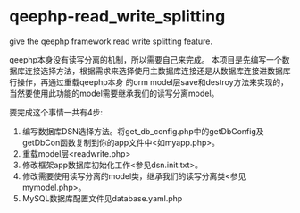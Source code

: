 qeephp-read_write_splitting
===========================

give the qeephp framework read write splitting feature.

qeephp本身没有读写分离的机制，所以需要自己来完成。
本项目是先编写一个数据库连接选择方法，根据需求来选择使用主数据库连接还是从数据库连接进数据库行操作，再通过重载qeephp本身
的orm model层save和destroy方法来实现的，当然要使用此功能的model需要继承我们的读写分离model。

要完成这个事情一共有4步:
1) 编写数据库DSN选择方法。将get_db_config.php中的getDbConfig及getDbCon函数复制到你的app文件中<如myapp.php>。
2) 重载model层<readwrite.php>
3) 修改框架app数据库初始化工作<参见dsn.init.txt>。
4) 修改需要使用读写分离的model类，继承我们的读写分离类<参见mymodel.php>。
5) MySQL数据库配置文件见database.yaml.php